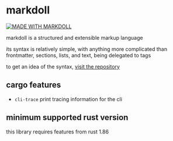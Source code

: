# markdoll

[![MADE WITH MARKDOLL](https://codeberg.org/0x57e11a/markdoll/raw/branch/main/button.png)](https://codeberg.org/0x57e11a/markdoll)

markdoll is a structured and extensible markup language

its syntax is relatively simple, with anything more complicated than frontmatter, sections, lists, and text, being delegated to tags

to get an idea of the syntax, [visit the repository](https://codeberg.org/0x57e11a/markdoll/src/branch/main/spec.doll)

## cargo features

- `cli-trace`
  print tracing information for the cli

## minimum supported rust version

this library requires features from rust 1.86
